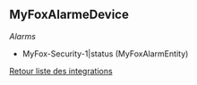 ## MyFoxAlarmeDevice

*Alarms*
- MyFox-Security-1|status (MyFoxAlarmEntity)


[Retour liste des integrations](../integration.md)
